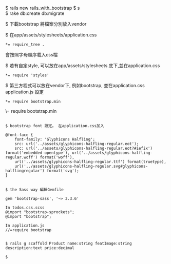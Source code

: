 
$ rails new rails_with_bootstrap
$ s  
$ rake db:create db:migrate


$ 下載bootstrap 將檔案分別放入vendor


$ 在app/assets/stylesheets/application.css

```
*= require_tree .
```
會按照字母順序載入css檔

$ 若有自定style, 可以放在app/assets/stylesheets 底下,並在application.css
```
*= require 'styles'
```

$ 第三方程式可以放在vendor下, 例如bootstrap, 並在application.css  application.js 設定

```
*= require bootstrap.min  
```
\\= require bootstrap.min
```

$ bootstrap font 設定。 在application.css加入

@font-face {
	font-family: 'Glyphicons Halfling';
	src: url('../assets/glyphicons-halfling-regular.eot');
	src: url('../assets/glyphicons-halfling-regular.eot?#iefix') format('embedded-opentype'), url('../assets/glyphicons-halfling-regular.woff') format('woff'),
	url('../assets/glyphicons-halfling-regular.ttf') format(truetype),
	url('../assets/glyphicons-halfling-regular.svg#glyphicons-halflingregular') format('svg');
}


$ the Sass way 編輯Gemfile

gem 'bootstrap-sass', '~> 3.3.6'

In todos.css.scss
@import "bootstrap-sprockets";
@import "bootstrap";

In application.js
//=require bootstrap


$ rails g scaffold Product name:string featImage:string description:text price:decimal

$  
